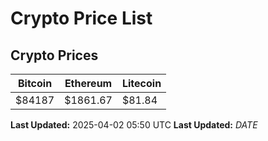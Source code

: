 # Crypto Price List

## Crypto Prices
| Bitcoin | Ethereum | Litecoin |
| ------- | -------- | -------- |
| $84187 | $1861.67 | $81.84 |
**Last Updated:** 2025-04-02 05:50 UTC
**Last Updated:** $DATE$
